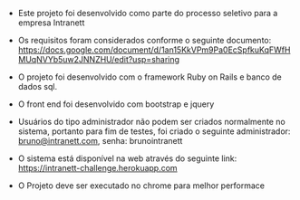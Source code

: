 - Este projeto foi desenvolvido como parte do processo seletivo para a empresa Intranett

- Os requisitos foram considerados conforme o seguinte documento:
 https://docs.google.com/document/d/1an15KkVPm9Pa0EcSpfkuKqFWfHMUqNVYb5uw2JNNZHU/edit?usp=sharing

- O projeto foi desenvolvido com o framework Ruby on Rails e banco de dados sql.

- O front end foi desenvolvido com bootstrap e jquery

- Usuários do tipo administrador não podem ser criados normalmente no sistema, portanto para fim de testes, foi criado o seguinte administrador: bruno@intranett.com, senha: brunointranett

- O sistema está disponível na web através do seguinte link:
https://intranett-challenge.herokuapp.com

- O Projeto deve ser executado no chrome para melhor performace



